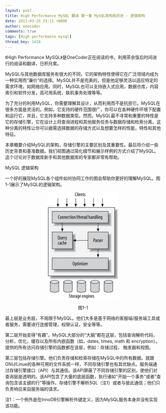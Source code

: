 ```yaml
---
layout: post
title: High Performance MySQL 翻译 第一章 MySQL架构和历史 - 逻辑架构
date: 2013-03-25 23:11 +0800
author: onecoder
comments: true
tags: [High performance mysql]
thread_key: 1418
---
```

<p>
	《High Performance MySQL》是OneCoder正在阅读的书，利用茶余饭后时间进行的阅读和翻译，日积月累。</p>
<p>
	MySQL与其他数据库服务有很大的不同，它的架构特性使得它在广泛领域内成为一种实用而&ldquo;廉价&rdquo;的选择。MySQL并不是完美的，但是他足够灵活以适应特定的需求环境，如网络应用。同时，MySQL也可以支持嵌入式应用，数据仓库，内容索引和软件分发，高可用系统，联机事务处理等等。</p>
<p>
	为了充分的利用MySQL，你需要理解其设计，从而利用而不是抗拒它。MySQL在很多方面是灵活的。例如，它支持的硬件范围很广，你可以在各种硬件环境下配置和运行它，并且，它支持多种数据类型。然而，MySQL最不寻常和重要的特性是它的存储引擎，它在设计上将查询进程和其他服务任务与数据存储和检索分离。这种分离的特性让你可以据需选择数据的存储方式以及想要怎样的性能，特性和其他特征。</p>
<p>
	本章概要介绍MySQL的架构，存储引擎的主要区别及其重要性。最后将介绍一些历史背景和基准数据。我们视图通过简化细节和展示样例的方式介绍了MySQL。这个讨论对于数据库新手和其他数据库的专家都非常有帮助。</p>
<p>
	MySQL 逻辑架构</p>
<p>
	一个好的展现MySQL各个组件如何协同工作的图会帮助你更好的理解MySQL。图1-1展示了MySQL的逻辑架构。</p>
<p style="text-align: center;">
	<img alt="" src="/images/oldposts/8IgJ7.jpg" style="width: 227px; height: 346px;" /></p>
<p style="text-align: center;">
	图1-1</p>
<p>
	最上层是业务层，不局限于MySQL。他们大多是基于网络的客服端/服务端工具或者服务，需要进行连接管理，权限认证，安全等等。</p>
<p>
	第二层开始变得&ldquo;有趣&rdquo;。MySQL大部分的&ldquo;大脑&rdquo;都在这层，包括查询解析代码，分析，优化，缓存以及所有内嵌函数（如，dates, times, math 和 encryption）。提供的所有访问存储引擎的函数都在该层，例如：存储过程， 触发器和视图。</p>
<p>
	第三层包括存储引擎。他们负责存储和检索存储在MySQL中的所有数据。就跟GNU/Linue的各种可用的文件系统一样，不同存储引擎也有其优缺点。服务端通过存储引擎接口（API）与其通信。该API屏蔽了不同存储引擎的区别，使他们对查询层是透明的。该API包含了大量的底层函数，执行诸如&quot;开始一个事务&quot;或者&quot;查询包含该主键的行&quot;等操作。存储引擎不解析SQL（注1）或者与彼此通信；他们只负责响应来自服务端的请求。</p>
<p>
	注1：一个例外是在InnoDB引擎解析外键定义，因为MySQL服务本身并没有实现该功能。</p>

